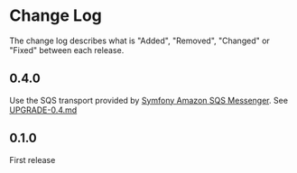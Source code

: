 # Change Log

The change log describes what is "Added", "Removed", "Changed" or "Fixed" between each release.

## 0.4.0

Use the SQS transport provided by [Symfony Amazon SQS Messenger](https://symfony.com/doc/current/messenger.html#amazon-sqs).
See [UPGRADE-0.4.md](UPGRADE-0.4.md)
## 0.1.0

First release